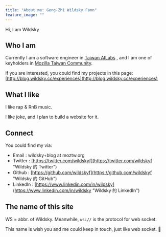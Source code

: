 ```yaml
---
title: "About me: Geng-Zhi Wildsky Fann"
feature_image: ""
---
```

Hi, I am Wildsky

Who I am
--------

Currently I am a software engineer in [Taiwan AILabs](https://ailabs.tw/ "Taiwan AILabs 官網") , and I am one of keyholders in [Mozilla Taiwan Community](https://moztw.org/).

If you are interested, you could find my projects in this page:[http://blog.wildsky.cc/experiences](http://blog.wildsky.cc/experiences)

What I like
-----------

I like rap & RnB music.

I like joke, and I plan to build a website for it.

Connect
-------

You could find my via:

*   Email : wildsky+blog at moztw.org
*   Twitter : [https://twitter.com/wildskyf](https://twitter.com/wildskyf "Wildsky 的 Twitter")
*   Github : [https://github.com/wildskyf](https://github.com/wildskyf "Wildsky 的 GitHub")
*   LinkedIn : [https://www.linkedin.com/in/wildsky](https://www.linkedin.com/in/wildsky "Wildsky 的 LinkedIn")

The name of this site
---------------------

WS = abbr. of Wildsky. Meanwhile, `ws://` is the protocol for web socket.

This name is wish you and me could keep in touch, just like web socket. 🙂
